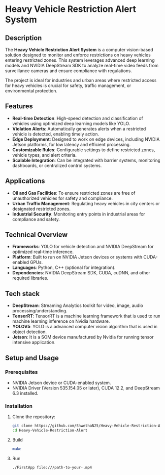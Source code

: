# Heavy Vehicle Restriction Alert System  

## Description  
The **Heavy Vehicle Restriction Alert System** is a computer vision-based solution designed to monitor and enforce restrictions on heavy vehicles entering restricted zones. This system leverages advanced deep learning models and NVIDIA DeepStream SDK to analyze real-time video feeds from surveillance cameras and ensure compliance with regulations.  

The project is ideal for industries and urban areas where restricted access for heavy vehicles is crucial for safety, traffic management, or environmental protection.  

## Features  
- **Real-time Detection**: High-speed detection and classification of vehicles using optimized deep learning models like YOLO.  
- **Violation Alerts**: Automatically generates alerts when a restricted vehicle is detected, enabling timely action.  
- **Edge Deployment**: Designed to work on edge devices, including NVIDIA Jetson platforms, for low latency and efficient processing.  
- **Customizable Rules**: Configurable settings to define restricted zones, vehicle types, and alert criteria.  
- **Scalable Integration**: Can be integrated with barrier systems, monitoring dashboards, or centralized control systems.  

## Applications  
- **Oil and Gas Facilities**: To ensure restricted zones are free of unauthorized vehicles for safety and compliance.  
- **Urban Traffic Management**: Regulating heavy vehicles in city centers or designated restricted zones.  
- **Industrial Security**: Monitoring entry points in industrial areas for compliance and safety.  

## Technical Overview  
- **Frameworks**: YOLO for vehicle detection and NVIDIA DeepStream for optimized real-time inference.  
- **Platform**: Built to run on NVIDIA Jetson devices or systems with CUDA-enabled GPUs.  
- **Languages**: Python, C++ (optional for integration).  
- **Dependencies**: NVIDIA DeepStream SDK, CUDA, cuDNN, and other required libraries.

## Tech stack
- **DeepStream**: Streaming Analytics toolkit for video, image, audio processing/understanding.
- **TensorRT**: TensorRT is a machine learning framework that is used to run machine learning inference on Nvidia hardware.
- **YOLOV5**: YOLO is a advanced computer vision algorithm that is used in object detection.
- **Jetson**: It is a SOM device manufactured by Nvidia for running tensor intensive application.

## Setup and Usage  
### Prerequisites  
- NVIDIA Jetson device or CUDA-enabled system.  
- NVIDIA Driver (Version 535.154.05 or later), CUDA 12.2, and DeepStream 6.3 installed.  

### Installation  
1. Clone the repository:  
   ```bash
   git clone https://github.com/ShwethaN25/Heavy-Vehicle-Restriction-Alert
   cd Heavy-Vehicle-Restriction-Alert
2. Build
   ```bash 
   make 
4. Run
   ```bash 
   ./FirstApp file:///path-to-your-.mp4

